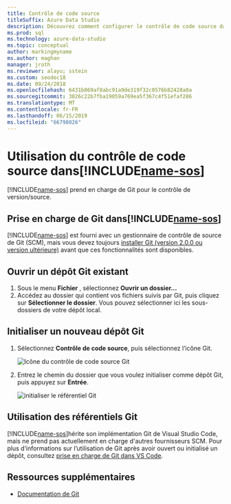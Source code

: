 ```yaml
---
title: Contrôle de code source
titleSuffix: Azure Data Studio
description: Découvrez comment configurer le contrôle de code source dans Azure Data Studio
ms.prod: sql
ms.technology: azure-data-studio
ms.topic: conceptual
author: markingmyname
ms.author: maghan
manager: jroth
ms.reviewer: alayu; sstein
ms.custom: seodec18
ms.date: 09/24/2018
ms.openlocfilehash: 6431b869af8abc91a9de319f32c0576b82428a0a
ms.sourcegitcommit: 3026c22b7fba19059a769ea5f367c4f51efaf286
ms.translationtype: MT
ms.contentlocale: fr-FR
ms.lasthandoff: 06/15/2019
ms.locfileid: "66798026"
---
```

#  <a name="using-source-control-in-includename-sosincludesname-sos-shortmd"></a>Utilisation du contrôle de code source dans[!INCLUDE[name-sos](../includes/name-sos-short.md)]

[!INCLUDE[name-sos](../includes/name-sos-short.md)] prend en charge de Git pour le contrôle de version/source.


## <a name="git-support-in-includename-sosincludesname-sos-shortmd"></a>Prise en charge de Git dans[!INCLUDE[name-sos](../includes/name-sos-short.md)]

[!INCLUDE[name-sos](../includes/name-sos-short.md)] est fourni avec un gestionnaire de contrôle de source de Git (SCM), mais vous devez toujours [installer Git (version 2.0.0 ou version ultérieure)](https://git-scm.com/download) avant que ces fonctionnalités sont disponibles. 



## <a name="open-an-existing-git-repository"></a>Ouvrir un dépôt Git existant

1. Sous le menu **Fichier** , sélectionnez **Ouvrir un dossier...**
2. Accédez au dossier qui contient vos fichiers suivis par Git, puis cliquez sur **Sélectionner le dossier**. Vous pouvez sélectionner ici les sous-dossiers de votre dépôt local.


## <a name="initialize-a-new-git-repository"></a>Initialiser un nouveau dépôt Git

1. Sélectionnez **Contrôle de code source**, puis sélectionnez l’icône Git.

   ![Icône du contrôle de code source Git](media/source-control/source-control.png)

1. Entrez le chemin du dossier que vous voulez initialiser comme dépôt Git, puis appuyez sur **Entrée**.

   ![initialiser le référentiel Git](media/source-control/initialize-git-repository.png)

## <a name="working-with-git-repositories"></a>Utilisation des référentiels Git

[!INCLUDE[name-sos](../includes/name-sos-short.md)]hérite son implémentation Git de Visual Studio Code, mais ne prend pas actuellement en charge d'autres fournisseurs SCM. Pour plus d’informations sur l’utilisation de Git après avoir ouvert ou initialisé un dépôt, consultez [prise en charge de Git dans VS Code](https://code.visualstudio.com/docs/editor/versioncontrol#_git-support).


## <a name="additional-resources"></a>Ressources supplémentaires
- [Documentation de Git](https://git-scm.com/documentation)
